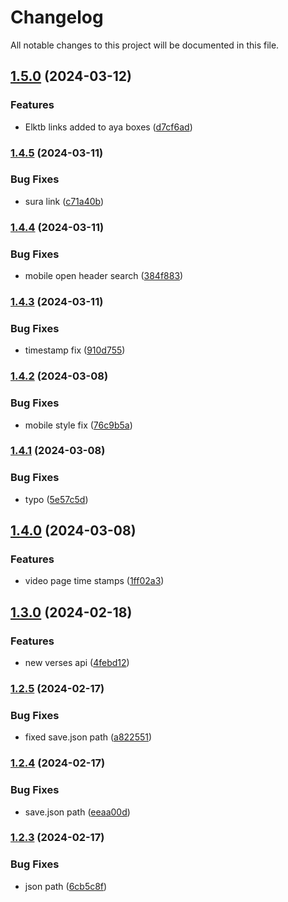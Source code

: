 # Changelog

All notable changes to this project will be documented in this file.

## [1.5.0](https://github.com/Warns/rd/compare/v1.4.5...v1.5.0) (2024-03-12)


### Features

* Elktb links added to aya boxes ([d7cf6ad](https://github.com/Warns/rd/commit/d7cf6ad25707a69042f90b1b976516cd8c7229a1))

### [1.4.5](https://github.com/Warns/rd/compare/v1.4.4...v1.4.5) (2024-03-11)


### Bug Fixes

* sura link ([c71a40b](https://github.com/Warns/rd/commit/c71a40b0f4979665e53590b620e471c35823a0c1))

### [1.4.4](https://github.com/Warns/rd/compare/v1.4.3...v1.4.4) (2024-03-11)


### Bug Fixes

* mobile open header search ([384f883](https://github.com/Warns/rd/commit/384f8832dcf82dd75b1c8c3da8e6e3b43713cbf0))

### [1.4.3](https://github.com/Warns/rd/compare/v1.4.2...v1.4.3) (2024-03-11)


### Bug Fixes

* timestamp fix ([910d755](https://github.com/Warns/rd/commit/910d7554c186c6c0ed9fbb2c969ab4755b4ba2cf))

### [1.4.2](https://github.com/Warns/rd/compare/v1.4.1...v1.4.2) (2024-03-08)


### Bug Fixes

* mobile style fix ([76c9b5a](https://github.com/Warns/rd/commit/76c9b5a8ebd06ece9ab486d1bf2f43ec99822edc))

### [1.4.1](https://github.com/Warns/rd/compare/v1.4.0...v1.4.1) (2024-03-08)


### Bug Fixes

* typo ([5e57c5d](https://github.com/Warns/rd/commit/5e57c5dfe07f657ffced1bb86874eb5a31b1b737))

## [1.4.0](https://github.com/Warns/rd/compare/v1.3.0...v1.4.0) (2024-03-08)


### Features

* video page time stamps ([1ff02a3](https://github.com/Warns/rd/commit/1ff02a334d3c37fb4d9ee0b6b58f9589b9d96ee0))

## [1.3.0](https://github.com/Warns/rd/compare/v1.2.5...v1.3.0) (2024-02-18)


### Features

* new verses api ([4febd12](https://github.com/Warns/rd/commit/4febd12d7445f3044c5b0eaa674b616c86612526))

### [1.2.5](https://github.com/Warns/rd/compare/v1.2.4...v1.2.5) (2024-02-17)


### Bug Fixes

* fixed save.json path ([a822551](https://github.com/Warns/rd/commit/a822551557e23e4b9a59a5fdfc2c03691f72366b))

### [1.2.4](https://github.com/Warns/rd/compare/v1.2.3...v1.2.4) (2024-02-17)


### Bug Fixes

* save.json path ([eeaa00d](https://github.com/Warns/rd/commit/eeaa00d89d3a5615ebab4d8966edec7826012a77))

### [1.2.3](https://github.com/Warns/rd/compare/v1.2.2...v1.2.3) (2024-02-17)


### Bug Fixes

* json path ([6cb5c8f](https://github.com/Warns/rd/commit/6cb5c8f407b971b2e40aafde90cb49e058afc3d6))
